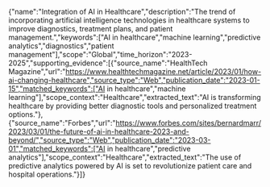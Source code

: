 {"name":"Integration of AI in Healthcare","description":"The trend of incorporating artificial intelligence technologies in healthcare systems to improve diagnostics, treatment plans, and patient management.","keywords":["AI in healthcare","machine learning","predictive analytics","diagnostics","patient management"],"scope":"Global","time_horizon":"2023-2025","supporting_evidence":[{"source_name":"HealthTech Magazine","url":"https://www.healthtechmagazine.net/article/2023/01/how-ai-changing-healthcare","source_type":"Web","publication_date":"2023-01-15","matched_keywords":["AI in healthcare","machine learning"],"scope_context":"Healthcare","extracted_text":"AI is transforming healthcare by providing better diagnostic tools and personalized treatment options."},{"source_name":"Forbes","url":"https://www.forbes.com/sites/bernardmarr/2023/03/01/the-future-of-ai-in-healthcare-2023-and-beyond/","source_type":"Web","publication_date":"2023-03-01","matched_keywords":["AI in healthcare","predictive analytics"],"scope_context":"Healthcare","extracted_text":"The use of predictive analytics powered by AI is set to revolutionize patient care and hospital operations."}]}